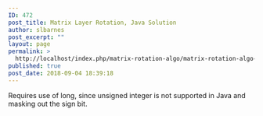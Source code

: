 ```yaml
---
ID: 472
post_title: Matrix Layer Rotation, Java Solution
author: slbarnes
post_excerpt: ""
layout: page
permalink: >
  http://localhost/index.php/matrix-rotation-algo/matrix-rotation-algo-java/
published: true
post_date: 2018-09-04 18:39:18
---
```

Requires use of long, since unsigned integer is not supported in Java and masking out the sign bit.
